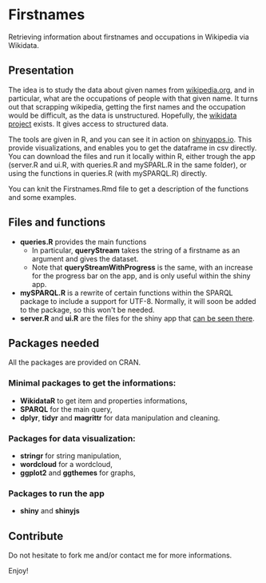 # Firstnames
Retrieving information about firstnames and occupations in Wikipedia via Wikidata.

## Presentation
The idea is to study the data about given names from [wikipedia.org](http://wikipedia.org), and in particular, what are the occupations of people with that given name.
It turns out that scrapping wikipedia, getting the first names and the occupation would be difficult, as the data is unstructured. Hopefully, the [wikidata project](https://www.wikidata.org) exists. It gives access to structured data.

The tools are given in R, and you can see it in action on [shinyapps.io](http://floriangd.shinyapps.io/Firstnames). This provide visualizations, and enables you to get the dataframe in csv directly. You can download the files and run it locally within R, either trough the app (server.R and ui.R, with queries.R and mySPARL.R in the same folder), or using the functions in queries.R (with mySPARQL.R) directly.

You can knit the Firstnames.Rmd file to get a description of the functions and some examples.

## Files and functions

* __queries.R__ provides the main functions
	+ In particular, __queryStream__ takes the string of a firstname as an argument and gives the dataset.
	+ Note that __queryStreamWithProgress__ is the same, with an increase for the progress bar on the app, and is only useful within the shiny app.
* __mySPARQL.R__ is a rewrite of certain functions within the SPARQL package to include a support for UTF-8. Normally, it will soon be added to the package, so this won't be needed.
* __server.R__ and __ui.R__ are the files for the shiny app that [can be seen there](http://floriangd.shinyapps.io/Firstnames).

## Packages needed

All the packages are provided on CRAN.

### Minimal packages to get the informations:

* __WikidataR__ to get item and properties informations,
* __SPARQL__ for the main query,
* __dplyr__, __tidyr__ and __magrittr__ for data manipulation and cleaning.

### Packages for data visualization:

* __stringr__ for string manipulation,
* __wordcloud__ for a wordcloud,
* __ggplot2__ and __ggthemes__ for graphs,

### Packages to run the app

* __shiny__ and __shinyjs__

## Contribute

Do not hesitate to fork me and/or contact me for more informations.

Enjoy!

